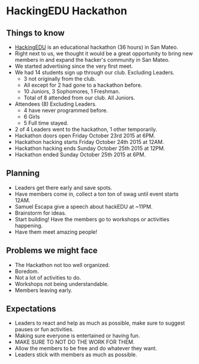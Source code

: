 # HackingEDU Hackathon

## Things to know

- [HackingEDU](http://hackingedu.co) is an educational hackathon (36 hours) in
  San Mateo.
- Right next to us, we thought it would be a great opportunity to bring new
  members in and expand the hacker's community in San Mateo.
- We started advertising since the very first meet.
- We had 14 students sign up through our club. Excluding Leaders.
  - 3 not originally from the club.
  - All except for 2 had gone to a hackathon before.
  - 10 Juniors, 3 Sophomores, 1 Freshman.
  - Total of 8 attended from our club. All Juniors.
- Attendees (8) Excluding Leaders.
  - 4 have never programmed before.
  - 6 Girls
  - 5 Full time stayed.
- 2 of 4 Leaders went to the hackathon, 1 other temporarily.
- Hackathon doors open Friday October 23rd 2015 at 6PM.
- Hackathon hacking starts Friday October 24th 2015 at 12AM.
- Hackathon hacking ends Sunday October 25th 2015 at 12PM.
- Hackathon ended Sunday October 25th 2015 at 6PM.

## Planning

- Leaders get there early and save spots.
- Have members come in, collect a ton ton of swag until event starts 12AM.
- Samuel Escapa give a speech about hackEDU at ~11PM.
- Brainstorm for ideas.
- Start building! Have the members go to workshops or activities happening.
- Have them meet amazing people!

## Problems we might face

- The Hackathon not too well organized.
- Boredom.
- Not a lot of activities to do.
- Workshops not being understandable.
- Members leaving early.

## Expectations

- Leaders to react and help as much as possible, make sure to suggest pauses
  or fun activities.
- Making sure everyone is entertained or having fun.
- MAKE SURE TO NOT DO THE WORK FOR THEM.
- Allow the members to be free and do whatever they want.
- Leaders stick with members as much as possible.
